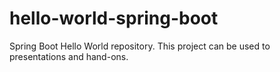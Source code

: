 # hello-world-spring-boot
Spring Boot Hello World repository. This project can be used to presentations and hand-ons.
